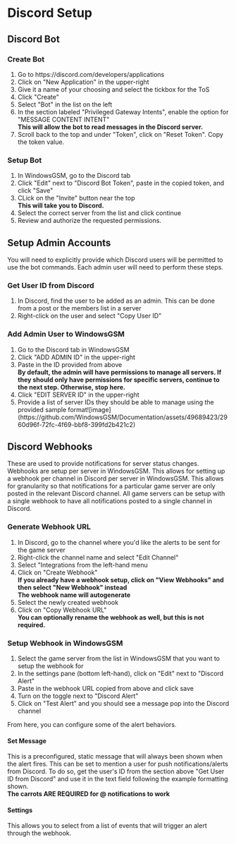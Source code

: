 # Discord Setup

## Discord Bot
### Create Bot
<ol>
  <li>Go to <link>https://discord.com/developers/applications</link></li>
  <li>Click on "New Application" in the upper-right</li>
  <li>Give it a name of your choosing and select the tickbox for the ToS</li>
  <li>Click "Create"</li>
  <li>Select "Bot" in the list on the left</li>
  <li>In the section labeled "Privileged Gateway Intents", enable the option for "MESSAGE CONTENT INTENT"<br><b>This will allow the bot to read messages in the Discord server.</b></li>
  <li>Scroll back to the top and under "Token", click on "Reset Token". Copy the token value.</li>
</ol>

### Setup Bot
<ol>
  <li>In WindowsGSM, go to the Discord tab</li>
  <li>Click "Edit" next to "Discord Bot Token", paste in the copied token, and click "Save"</li>
  <li>CLick on the "Invite" button near the top<br><b>This will take you to Discord.</b></li>
  <li>Select the correct server from the list and click continue</li>
  <li>Review and authorize the requested permissions.</li>
</ol>

## Setup Admin Accounts
You will need to explicitly provide which Discord users will be permitted to use the bot commands. Each admin user will need to perform these steps.

### Get User ID from Discord
<ol>
  <li>In Discord, find the user to be added as an admin. This can be done from a post or the members list in a server</li>
  <li>Right-click on the user and select "Copy User ID"</li>
</ol>

### Add Admin User to WindowsGSM
<ol>
  <li>Go to the Discord tab in WindowsGSM</li>
  <li>Click "ADD ADMIN ID" in the upper-right</li>
  <li>Paste in the ID provided from above<br><b>By default, the admin will have permissions to manage all servers. If they should only have permissions for specific servers, continue to the next step. Otherwise, stop here.</b></li>
  <li>Click "EDIT SERVER ID" in the upper-right</li>
  <li>Provide a list of server IDs they should be able to manage using the provided sample format![image](https://github.com/WindowsGSM/Documentation/assets/49689423/2960d96f-72fc-4f69-bbf8-399fd2b421c2)
</li>
</ol>

## Discord Webhooks
These are used to provide notifications for server status changes. Webhooks are setup per server in WindowsGSM. This allows for setting up a webhook per channel in Discord per server in WindowsGSM. This allows for granularity so that notifications for a particular game server are only posted in the relevant Discord channel. All game servers can be setup with a single webhook to have all notifications posted to a single channel in Discord.

### Generate Webhook URL
<ol>
  <li>In Discord, go to the channel where you'd like the alerts to be sent for the game server</li>
  <li>Right-click the channel name and select "Edit Channel"</li>
  <li>Select "Integrations from the left-hand menu</li>
  <li>Click on "Create Webhook"<br><b>If you already have a webhook setup, click on "View Webhooks" and then select "New Webhook" instead</b><br><b>The webhook name will autogenerate</b></li>
  <li>Select the newly created webhook</li>
  <li>Click on "Copy Webhook URL"<br><b>You can optionally rename the webhook as well, but this is not required.</b></li>
</ol>

### Setup Webhook in WindowsGSM
<ol>
  <li>Select the game server from the list in WindowsGSM that you want to setup the webhook for</li>
  <li>In the settings pane (bottom left-hand), click on "Edit" next to "Discord Alert"</li>
  <li>Paste in the webhook URL copied from above and click save</li>
  <li>Turn on the toggle next to "Discord Alert"</li>
  <li>Click on "Test Alert" and you should see a message pop into the Discord channel</li>
</ol>

From here, you can configure some of the alert behaviors. 

#### Set Message
This is a preconfigured, static message that will always been shown when the alert fires. This can be set to mention a user for push notifications/alerts from Discord. To do so, get the user's ID from the section above "Get User ID from Discord" and use it in the text field following the example formatting shown.<br><b>The carrots ARE REQUIRED for @ notifications to work</b>

#### Settings
This allows you to select from a list of events that will trigger an alert through the webhook.

